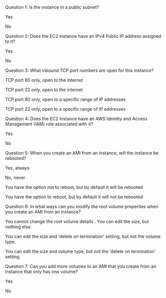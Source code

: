 Question 1: Is the instance in a public subnet?

 Yes

 No


Question 2: Does the EC2 instance have an IPv4 Public IP address assigned to it?

 Yes

 No


Question 3: What inbound TCP port numbers are open for this instance?

 TCP port 80 only, open to the internet

 TCP port 22 only, open to the internet

 TCP port 80 only, open to a specific range of IP addresses

 TCP port 22 only, open to a specific range of IP addresses


Question 4: Does the EC2 instance have an AWS Identity and Access Management (IAM) role associated with it?

 Yes

 No


Question 5: When you create an AMI from an instance, will the instance be rebooted?

 Yes, always

 No, never

 You have the option not to reboot, but by default it will be rebooted

 You have the option to reboot, but by default it will not be rebooted



Question 6: In what ways can you modify the root volume properties when you create an AMI from an instance?

 You cannot change the root volume details
.
 You can edit the size, but nothing else.

 You can edit the size and 'delete on termination' setting, but not the volume type.

 You can edit the size and volume type, but not the 'delete on termination' setting.



Question 7: Can you add more volumes to an AMI that you create from an instance that only has one volume?

 Yes

 No

